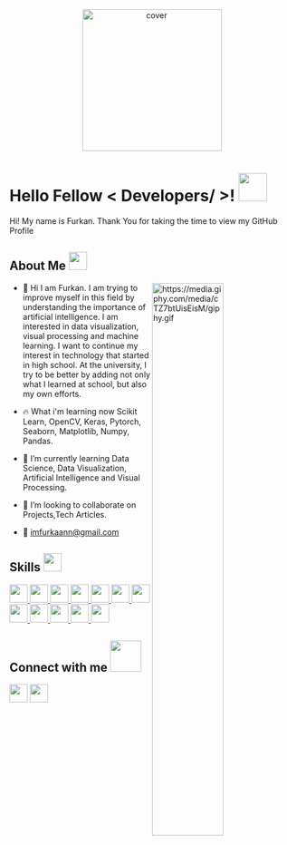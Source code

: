 <div align="center">
<img width="70%" height = "250px" src="https://media.giphy.com/media/CTX0ivSQbI78A/giphy.gif" alt="cover" />
</div>

<h1> Hello Fellow < Developers/ >! <img src = "https://raw.githubusercontent.com/MartinHeinz/MartinHeinz/master/wave.gif" width = 50px> </h1>
<p align='center'>


</p>
<div size='20px'>   Hi! My name is Furkan. Thank You for taking the time to view my GitHub Profile  
</div>

<h2> About Me <img src = "https://media.giphy.com/media/TPhQgdRJrD0k50iBDT/giphy.gif" width = 32px></h2>

<img width="50%" align="right" alt="https://media.giphy.com/media/cTZ7btUisEisM/giphy.gif" />


- 🔭 Hi I am Furkan. I am trying to improve myself in this field by understanding the importance of artificial intelligence. I am interested in data visualization,       visual processing and machine learning. I want to continue my interest in technology that started in high school. At the university, I try to be better by adding       not only what I learned at school, but also my own efforts.

- 🔥 What i'm learning now Scikit Learn, OpenCV, Keras, Pytorch, Seaborn, Matplotlib, Numpy, Pandas.

- 🌱 I’m currently learning Data Science, Data Visualization, Artificial Intelligence and Visual Processing. 

- 👯 I’m looking to collaborate on Projects,Tech Articles. 
  
- 📧 imfurkaann@gmail.com 
  


<h2> Skills <img src = "https://media2.giphy.com/media/QssGEmpkyEOhBCb7e1/giphy.gif?cid=ecf05e47a0n3gi1bfqntqmob8g9aid1oyj2wr3ds3mg700bl&rid=giphy.gif" width = 32px> </h2>
<a href= https://github.com/imfurkaann?tab=repositories&q=&type=&language=python&sort= > <img width ='32px' src ='https://raw.githubusercontent.com/rahulbanerjee26/githubAboutMeGenerator/main/icons/python.svg'> </a>
<a href= https://github.com/imfurkaann?tab=repositories&q=&type=&language=opencv&sort= > <img width ='32px' src ='https://raw.githubusercontent.com/rahulbanerjee26/githubAboutMeGenerator/main/icons/opencv.svg'> </a>
<a href= https://github.com/imfurkaann?tab=repositories&q=&type=&language=pytorch&sort= > <img width ='32px' src ='https://raw.githubusercontent.com/rahulbanerjee26/githubAboutMeGenerator/main/icons/pytorch.svg'> </a>
<a href= https://github.com/imfurkaann?tab=repositories&q=&type=&language=pytorch&sort= > <img width ='32px' src ='https://upload.wikimedia.org/wikipedia/commons/thumb/a/ae/Keras_logo.svg/1200px-Keras_logo.svg.png'> </a>
<a href= https://github.com/imfurkaann?tab=repositories&q=&type=&language=mysql&sort= > <img width ='32px' src ='https://upload.wikimedia.org/wikipedia/commons/thumb/0/05/Scikit_learn_logo_small.svg/2560px-Scikit_learn_logo_small.svg.png'> </a>
<a href= https://github.com/imfurkaann?tab=repositories&q=&type=&language=mysql&sort= > <img width ='32px' src ='https://seaborn.pydata.org/_images/logo-tall-lightbg.svg'> </a>
<a href= https://github.com/imfurkaann?tab=repositories&q=&type=&language=mysql&sort= > <img width ='32px' src ='https://image.pngaaa.com/242/4152242-middle.png'> </a>
<a href= https://github.com/imfurkaann?tab=repositories&q=&type=&language=mysql&sort= > <img width ='32px' src ='https://www.btogrenme.com/wp-content/uploads/2021/03/numpy-1.png'> </a>
<a href= https://github.com/imfurkaann?tab=repositories&q=&type=&language=mysql&sort= > <img width ='32px' src ='https://upload.wikimedia.org/wikipedia/commons/thumb/e/ed/Pandas_logo.svg/1280px-Pandas_logo.svg.png'> </a>
<a href= https://github.com/imfurkaann?tab=repositories&q=&type=&language=mysql&sort= > <img width ='32px' src ='https://raw.githubusercontent.com/rahulbanerjee26/githubAboutMeGenerator/main/icons/mysql.svg'> </a>
<a href= https://github.com/imfurkaann?tab=repositories&q=&type=&language=sqlite&sort= > <img width ='32px' src ='https://raw.githubusercontent.com/rahulbanerjee26/githubAboutMeGenerator/main/icons/sqlite.svg'> </a>
<a href= https://github.com/imfurkaann?tab=repositories&q=&type=&language=matlab&sort= > <img width ='32px' src ='https://raw.githubusercontent.com/rahulbanerjee26/githubAboutMeGenerator/main/icons/matlab.svg'> </a>




<h2> Connect with me <img src='https://raw.githubusercontent.com/ShahriarShafin/ShahriarShafin/main/Assets/handshake.gif' width="55px"> </h2>
<a href = 'https://www.linkedin.com/in/imfurkaann'> <img width = '32px' align= 'center' src="https://raw.githubusercontent.com/rahulbanerjee26/githubAboutMeGenerator/main/icons/linked-in-alt.svg"/></a> 
<a href = 'https://www.github.com/imfurkaann'> <img width = '32px' align= 'center' src="https://raw.githubusercontent.com/rahulbanerjee26/githubAboutMeGenerator/main/icons/github.svg"/></a> 




